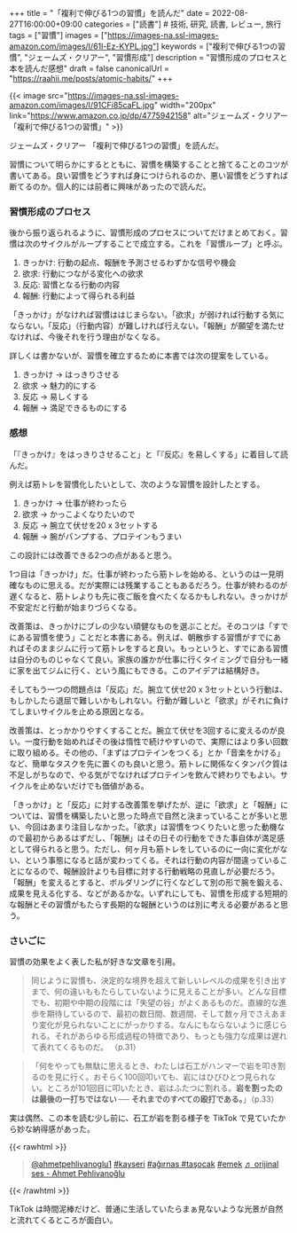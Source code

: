 +++
title = "「複利で伸びる1つの習慣」を読んだ"
date = 2022-08-27T16:00:00+09:00
categories = ["読書"] # 技術, 研究, 読書, レビュー, 旅行
tags = ["習慣"]
images = ["https://images-na.ssl-images-amazon.com/images/I/61l-Ez-KYPL.jpg"]
keywords = ["複利で伸びる1つの習慣", "ジェームズ・クリアー", "習慣形成"]
description = "習慣形成のプロセスと本を読んだ感想"
draft = false
canonicalUrl = "https://raahii.me/posts/atomic-habits/"
+++


{{< image src="https://images-na.ssl-images-amazon.com/images/I/91CFi85caFL.jpg" width="200px" link="https://www.amazon.co.jp/dp/4775942158" alt="ジェームズ・クリアー 「複利で伸びる1つの習慣」" >}}

ジェームズ・クリアー 「複利で伸びる1つの習慣」を読んだ。

習慣について明らかにするとともに、習慣を構築することと捨てることのコツが書いてある。良い習慣をどうすれば身につけられるのか、悪い習慣をどうすれば断てるのか。個人的には前者に興味があったので読んだ。



### 習慣形成のプロセス

後から振り返られるように、習慣形成のプロセスについてだけまとめておく。習慣は次のサイクルがループすることで成立する。これを「習慣ループ」と呼ぶ。

1. きっかけ: 行動の起点、報酬を予測させるわずかな信号や機会
2. 欲求: 行動につながる変化への欲求
3. 反応: 習慣となる行動の内容
4. 報酬: 行動によって得られる利益



「きっかけ」がなければ習慣ははじまらない。「欲求」が弱ければ行動する気にならない。「反応」（行動内容）が難しければ行えない。「報酬」が願望を満たせなければ、今後それを行う理由がなくなる。



詳しくは書かないが、習慣を確立するために本書では次の提案をしている。

1. きっかけ → はっきりさせる
2. 欲求 → 魅力的にする
3. 反応 → 易しくする
4. 報酬 → 満足できるものにする



### 感想

「『きっかけ』をはっきりさせること」と「『反応』を易しくする」に着目して読んだ。



例えば筋トレを習慣化したいとして、次のような習慣を設計したとする。

1. きっかけ → 仕事が終わったら
2. 欲求 → かっこよくなりたいので
3. 反応 → 腕立て伏せを20 x 3セットする
4. 報酬 → 腕がパンプする、プロテインもうまい



この設計には改善できる2つの点があると思う。

1つ目は「きっかけ」だ。仕事が終わったら筋トレを始める、というのは一見明確なものに思える。だが実際には残業することもあるだろう。仕事が終わるのが遅くなると、筋トレよりも先に夜ご飯を食べたくなるかもしれない。きっかけが不安定だと行動が始まりづらくなる。



改善策は、きっかけにブレの少ない頑健なものを選ぶことだ。そのコツは「すでにある習慣を使う」ことだと本書にある。例えば、朝散歩する習慣がすでにあればそのままジムに行って筋トレをすると良い。もっというと、すでにある習慣は自分のものじゃなくて良い。家族の誰かが仕事に行くタイミングで自分も一緒に家を出てジムに行く、という風にもできる。このアイデアは結構好き。



そしてもう一つの問題点は「反応」だ。腕立て伏せ20 x 3セットという行動は、もしかしたら退屈で難しいかもしれない。行動が難しいと「欲求」がそれに負けてしまいサイクルを止める原因となる。

改善策は、とっかかりやすくすることだ。腕立て伏せを3回するに変えるのが良い。一度行動を始めればその後は惰性で続けやすいので、実際にはより多い回数に取り組める。その他の、「まずはプロテインをつくる」とか「音楽をかける」など、簡単なタスクを先に置くのも良いと思う。筋トレに関係なくタンパク質は不足しがちなので、やる気がでなければプロテインを飲んで終わりでもよい。サイクルを止めないだけでも価値がある。



「きっかけ」と「反応」に対する改善策を挙げたが、逆に「欲求」と「報酬」については、習慣を構築したいと思った時点で自然と決まっていることが多いと思い、今回はあまり注目しなかった。「欲求」は習慣をつくりたいと思った動機なので最初からあるはずだし、「報酬」はその日その行動をできた事自体が満足感として得られると思う。ただし、何ヶ月も筋トレをしているのに一向に変化がない、という事態になると話が変わってくる。それは行動の内容が間違っていることになるので、報酬設計よりも目標に対する行動戦略の見直しが必要だろう。「報酬」を変えるとすると、ボルダリングに行くなどして別の形で腕を鍛える、成果を見える化する、などがあるかな。いずれにしても、習慣を形成する短期的な報酬とその習慣がもたらす長期的な報酬というのは別に考える必要があると思う。



### さいごに

習慣の効果をよく表した私が好きな文章を引用。



> 同じように習慣も、決定的な境界を超えて新しいレベルの成果を引き出すまで、何の違いももたらしていないように見えることが多い。どんな目標でも、初期や中期の段階には「失望の谷」がよくあるものだ。直線的な進歩を期待しているので、最初の数日間、数週間、そして数ヶ月でさえあまり変化が見られないことにがっかりする。なんにもならないように感じられる。それがあらゆる形成過程の特徴であり、もっとも強力な成果は遅れて表れてくるものだ。 （p.31）

> 「何をやっても無駄に思えるとき、わたしは石工がハンマーで岩を叩き割るのを見に行く。おそらく100回叩いても、岩にはひびひとつ見られない。ところが101回目に叩いたとき、岩はふたつに割れる。**岩を割ったのは最後の一打ちではない ── それまでのすべての殴打である。**」（p.33）



実は偶然、この本を読む少し前に、石工が岩を割る様子を TikTok で見ていたから妙な納得感があった。

{{< rawhtml >}}
<blockquote
  class="tiktok-embed"
  cite="https://www.tiktok.com/@ahmetpehlivanoglu1/video/7111024403944672513"
  data-video-id="7111024403944672513"
  style="max-width: 605px;min-width: 325px;">
  <section>
    <a target="_blank" title="@ahmetpehlivanoglu1" href="https://www.tiktok.com/@ahmetpehlivanoglu1?refer=embed">@ahmetpehlivanoglu1</a>
    <a title="kayseri" target="_blank" href="https://www.tiktok.com/tag/kayseri?refer=embed">#kayseri</a>
    <a title="ağırnas" target="_blank" href="https://www.tiktok.com/tag/a%C4%9F%C4%B1rnas?refer=embed">#ağırnas</>
    <a title="taşocak" target="_blank" href="https://www.tiktok.com/tag/ta%C5%9Focak?refer=embed">#taşocak</a>
    <a title="emek" target="_blank" href="https://www.tiktok.com/tag/emek?refer=embed">#emek</a>
    <a target="_blank" title="♬ orijinal ses - Ahmet Pehlivanoğlu" href="https://www.tiktok.com/music/orijinal-ses-7111024424731577089?refer=embed">♬ orijinal ses - Ahmet Pehlivanoğlu</a>
  </section>
</blockquote>
<script async src="https://www.tiktok.com/embed.js"></script>
{{< /rawhtml >}}

TikTok は時間泥棒だけど、普通に生活していたらまぁ見ないような光景が自然と流れてくるところが面白い。
